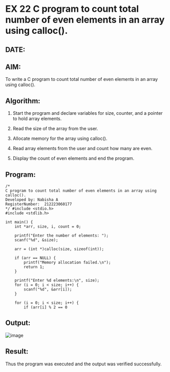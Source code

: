 # EX 22 C program to count total number of even elements in an array using calloc().
## DATE:
## AIM:
To write a C program to count total number of even elements in an array using calloc().

## Algorithm:
 1. Start the program and declare variables for size, counter, and a pointer to hold array elements.

 2. Read the size of the array from the user.

 3. Allocate memory for the array using calloc().

 4. Read array elements from the user and count how many are even.

 5. Display the count of even elements and end the program. 

## Program:
```
/*
C program to count total number of even elements in an array using calloc().
Developed by: Nabisha A
RegisterNumber:  212223060177
*/ #include <stdio.h>
#include <stdlib.h>

int main() {
    int *arr, size, i, count = 0;

    printf("Enter the number of elements: ");
    scanf("%d", &size);

    arr = (int *)calloc(size, sizeof(int));

    if (arr == NULL) {
        printf("Memory allocation failed.\n");
        return 1;
    }

    printf("Enter %d elements:\n", size);
    for (i = 0; i < size; i++) {
        scanf("%d", &arr[i]);
    }

    for (i = 0; i < size; i++) {
        if (arr[i] % 2 == 0

```

## Output:
![image](https://github.com/user-attachments/assets/3b50b2ad-ef25-4ba9-8725-aad4425a4fd6)



## Result:
Thus the program was executed and the output was verified successfully.
